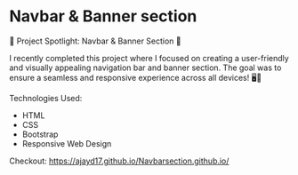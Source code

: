 # Navbar & Banner section
🚀 Project Spotlight: Navbar & Banner Section 🚀

I recently completed this project where I focused on creating a user-friendly and visually appealing navigation bar and banner section. The goal was to ensure a seamless and responsive experience across all devices! 🖥️📱

Technologies Used:

- HTML
- CSS
- Bootstrap
- Responsive Web Design

Checkout: https://ajayd17.github.io/Navbarsection.github.io/
